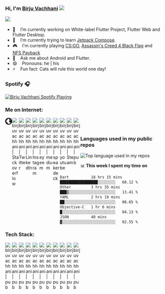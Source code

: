### Hi, I'm [Birju Vachhani](https://birjuvachhani.dev) <img src="https://media.giphy.com/media/hvRJCLFzcasrR4ia7z/giphy.gif" width="25px">

![](https://komarev.com/ghpvc/?username=birjuvachhani&color=brightgreen&style=flat)

- 🔭 &nbsp;&nbsp; I’m currently working on White-label Flutter Project, Flutter Web and Flutter Desktop.
- 🌱 &nbsp;&nbsp; I’m currently trying to learn [Jetpack Compose](https://developer.android.com/jetpack/compose).
- 🎮 &nbsp;&nbsp; I'm currently playing [CS:GO](https://store.steampowered.com/app/730/CounterStrike_Global_Offensive/), [Assassin's Creed 4 Black Flag](https://www.ubisoft.com/en-us/game/assassins-creed-iv-black-flag/) and [NFS Payback](https://www.ea.com/en-gb/games/need-for-speed/need-for-speed-payback)
- 💬 &nbsp;&nbsp; Ask me about Android and Flutter.
- 😄 &nbsp;&nbsp; Pronouns: he | his
- ⚡ &nbsp;&nbsp; Fun fact: Cats will rule this world one day!

### Spotify 🎧
[<img src="https://spotify-now-playing-beta.vercel.app/api/spotify" alt="Birju Vachhani Spotify Playing" width="400" />](https://open.spotify.com/user/in9ymw091apissjughuvu67o6)

### Me on Internet:

[<img align="left" alt="birjuvachhani.dev" width="22px" src="https://raw.githubusercontent.com/iconic/open-iconic/master/svg/globe.svg" />][website]
[<img align="left" alt="birjuvachhani | Stackoverflow" width="22px" src="https://cdn.jsdelivr.net/npm/simple-icons@v3/icons/stackoverflow.svg" />][stackoverflow]
[<img align="left" alt="birjuvachhani | Twitter" width="22px" src="https://cdn.jsdelivr.net/npm/simple-icons@v3/icons/twitter.svg" />][twitter]
[<img align="left" alt="birjuvachhani | LinkedIn" width="22px" src="https://cdn.jsdelivr.net/npm/simple-icons@v3/icons/linkedin.svg" />][linkedin]
[<img align="left" alt="birjuvachhani | Instagram" width="22px" src="https://cdn.jsdelivr.net/npm/simple-icons@v3/icons/instagram.svg" />][instagram]
[<img align="left" alt="birjuvachhani | eyeem" width="22px" src="https://cdn.jsdelivr.net/npm/simple-icons@v3/icons/eyeem.svg" />][eyeem]
[<img align="left" alt="birjuvachhani | medium" width="22px" src="https://cdn.jsdelivr.net/npm/simple-icons@v3/icons/medium.svg" />][medium]
[<img align="left" alt="birjuvachhani | speakerdeck" width="22px" src="https://cdn.jsdelivr.net/npm/simple-icons@v3/icons/speakerdeck.svg" />][speakerdeck]
[<img align="left" alt="birjuvachhani | youtube" width="22px" src="https://cdn.jsdelivr.net/npm/simple-icons@v3/icons/youtube.svg" />][youtube]
[<img align="left" alt="birjuvachhani | Steam" width="22px" src="https://cdn.jsdelivr.net/npm/simple-icons@v3/icons/steam.svg" />][steam]
[<img align="left" alt="birjuvachhani | pub" width="22px" src="https://cdn.jsdelivr.net/npm/simple-icons@v3/icons/dart.svg" />][pub]

<br />
<br />

### Languages used in my public repos
<img width="" src="https://github-readme-stats.vercel.app/api/top-langs/?username=birjuvachhani&layout=compact&hide_title=1&card_width=300" alt="Top language used in my repos" />
</div>


📊 **This week I spent my time on**
<!--START_SECTION:waka-->
```text
Dart          18 hrs 15 mins  █████████████████░░░░░░░░   68.12 % 
Other         3 hrs 35 mins   ███▒░░░░░░░░░░░░░░░░░░░░░   13.41 % 
YAML          2 hrs 19 mins   ██░░░░░░░░░░░░░░░░░░░░░░░   08.65 % 
Objective-C   1 hr 6 mins     █░░░░░░░░░░░░░░░░░░░░░░░░   04.13 % 
JSON          40 mins         ▓░░░░░░░░░░░░░░░░░░░░░░░░   02.55 % 
```
<!--END_SECTION:waka-->

### Tech Stack:

[<img align="left" alt="birjuvachhani | pub" width="22px" src="https://cdn.jsdelivr.net/npm/simple-icons@v3/icons/android.svg" />][pub]
[<img align="left" alt="birjuvachhani | pub" width="22px" src="https://cdn.jsdelivr.net/npm/simple-icons@v3/icons/java.svg" />][pub]
[<img align="left" alt="birjuvachhani | pub" width="22px" src="https://cdn.jsdelivr.net/npm/simple-icons@v3/icons/kotlin.svg" />][pub]
[<img align="left" alt="birjuvachhani | pub" width="22px" src="https://cdn.jsdelivr.net/npm/simple-icons@v3/icons/gradle.svg" />][pub]
[<img align="left" alt="birjuvachhani | pub" width="22px" src="https://cdn.jsdelivr.net/npm/simple-icons@v3/icons/flutter.svg" />][pub]
[<img align="left" alt="birjuvachhani | pub" width="22px" src="https://cdn.jsdelivr.net/npm/simple-icons@v3/icons/dart.svg" />][pub]
[<img align="left" alt="birjuvachhani | pub" width="22px" src="https://cdn.jsdelivr.net/npm/simple-icons@v3/icons/jekyll.svg" />][pub]
[<img align="left" alt="birjuvachhani | pub" width="22px" src="https://cdn.jsdelivr.net/npm/simple-icons@v3/icons/hugo.svg" />][pub]
[<img align="left" alt="birjuvachhani | pub" width="22px" src="https://cdn.jsdelivr.net/npm/simple-icons@v3/icons/git.svg" />][pub]
[<img align="left" alt="birjuvachhani | pub" width="22px" src="https://cdn.jsdelivr.net/npm/simple-icons@v3/icons/python.svg" />][pub]
[<img align="left" alt="birjuvachhani | pub" width="22px" src="https://cdn.jsdelivr.net/npm/simple-icons@v3/icons/figma.svg" />][pub]

[website]: https://birjuvachhani.dev
[stackoverflow]: https://stackoverflow.com/users/9199362/birju-vachhani?tab=profile
[twitter]: https://twitter.com/birjuvachhani
[instagram]: https://instagram.com/birjuvachhani
[linkedin]: https://www.linkedin.com/in/birju-vachhani-56b700147/
[steam]: https://steamcommunity.com/id/birjuvachhani/
[pub]: https://pub.dev/publishers/birjuvachhani.dev/packages
[medium]: https://medium.com/@birjuvachhani
[speakerdeck]: https://speakerdeck.com/birjuvachhani
[youtube]: https://www.youtube.com/channel/UC4etwEXSItsB2x1AJ4VGhWw
[eyeem]: https://www.eyeem.com/u/24250552
